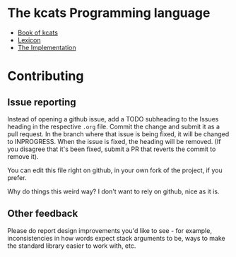 # The kcats Programming language

* [Book of kcats](https://skyrod-vactai.github.io/kcats/book-of-kcats.html)
* [Lexicon](https://skyrod-vactai.github.io/kcats/lexicon.html)
* [The Implementation](https://skyrod-vactai.github.io/kcats/production.html)

# Contributing

## Issue reporting

Instead of opening a github issue, add a TODO subheading to the Issues heading in the respective `.org` file. Commit the change and submit it as a pull request. In the branch where that issue is being fixed, it will be changed to INPROGRESS. When the issue is fixed, the heading will be removed. (If you disagree that it's been fixed, submit a PR that reverts the commit to remove it).

You can edit this file right on github, in your own fork of the project, if you prefer.

Why do things this weird way? I don't want to rely on github, nice as it is.

## Other feedback

Please do report design improvements you'd like to see - for example, inconsistencies in how words expect stack arguments to be, ways to make the standard library easier to work with, etc.
